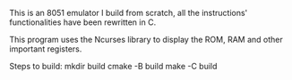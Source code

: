 This is an 8051 emulator I build from scratch, all the instructions' functionalities have been rewritten in C.

This program uses the Ncurses library to display the ROM, RAM and other important registers.

Steps to build:
mkdir build
cmake -B build
make -C build



